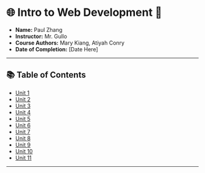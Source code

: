 # 🌐 Intro to Web Development 🤠

- **Name:** Paul Zhang
- **Instructor:** Mr. Gullo
- **Course Authors:** Mary Kiang, Atiyah Conry
- **Date of Completion:** [Date Here]

---

## 📚 Table of Contents

- [Unit 1](https://github.com/MrSaltyPotatoes/WebDev-Coursework--PaulZhang-/tree/main/Unit%201)
- [Unit 2](https://github.com/MrSaltyPotatoes/WebDev-Coursework--PaulZhang-/tree/main/Unit%202)
- [Unit 3](https://github.com/MrSaltyPotatoes/WebDev-Coursework--PaulZhang-/tree/main/Unit%203)
- [Unit 4](https://github.com/MrSaltyPotatoes/WebDev-Coursework--PaulZhang-/tree/main/Unit%204)
- [Unit 5](https://github.com/MrSaltyPotatoes/WebDev-Coursework--PaulZhang-/tree/main/Unit%205)
- [Unit 6](https://github.com/MrSaltyPotatoes/WebDev-Coursework--PaulZhang-/tree/main/Unit%206)
- [Unit 7](https://github.com/MrSaltyPotatoes/WebDev-Coursework--PaulZhang-/tree/main/Unit%207)
- [Unit 8](https://github.com/MrSaltyPotatoes/WebDev-Coursework--PaulZhang-/tree/main/Unit%208)
- [Unit 9](https://github.com/MrSaltyPotatoes/WebDev-Coursework--PaulZhang-/tree/main/Unit%209)
- [Unit 10](https://github.com/MrSaltyPotatoes/WebDev-Coursework--PaulZhang-/tree/main/Unit%2010)
- [Unit 11](https://github.com/MrSaltyPotatoes/WebDev-Coursework--PaulZhang-/tree/main/Unit%2011)

---

